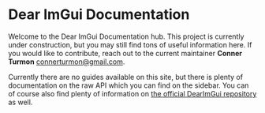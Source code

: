 Dear ImGui Documentation
========================

Welcome to the Dear ImGui Documentation hub. This project is currently under construction, but you may still find tons of useful information here.
If you would like to contribute, reach out to the current maintainer __Conner Turmon__ <connerturmon@gmail.com>.

Currently there are no guides available on this site, but there is plenty of documentation on the raw API which you can find on the sidebar. You can of course also find plenty of information on [the official DearImGui repository](https://www.github.com/ocornut/imgui) as well.